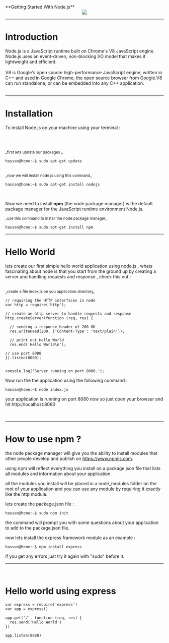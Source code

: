 <div id="node">
**Getting Started With Node.js**
<center><img src="https://nodejs.org/static/images/logos/nodejs-new-white-pantone.png"/></center>
<hr/>
<h1>Introduction</h1>
Node.js is a JavaScript runtime built on Chrome's V8 JavaScript engine. Node.js uses an event-driven, non-blocking I/O model that makes it lightweight and efficient. 
<br/><br/>
V8 is Google's open source high-performance JavaScript engine, written in C++ and used in Google Chrome, the open source browser from Google.V8 can run standalone, or can be embedded into any C++ application.
<br/><br/>
<hr/>
<h1>Installation</h1>

To install Node.js on your machine using your terminal :

<br/><br/>
<div style="font-size:12px">_first lets update our packages _</div>

```
hassan@home:~$ sudo apt-get update
```
<br/>
<div style="font-size:12px">_now we will install node.js using this command_</div>


```
hassan@home:~$ sudo apt-get install nodejs

```

<br/>


Now we need to install **npm** (the node package manager) is the default package manager for the JavaScript runtime environment Node.js.

<div style="font-size:12px">_use this command to install the node package manager_</div>

```
hassan@home:~$ sudo apt-get install npm

```

<hr/>
<h1>Hello World</h1>

lets create our first simple hello world application using node.js , whats fascinating about node is that you start from the ground up by creating a server and handling requests and response , check this out :

<br/>
<div style="font-size:12px">_create a file index.js on you application directory_</div>

```
// requiring the HTTP interfaces in node
var http = require('http');

// create an http server to handle requests and response
http.createServer(function (req, res) {

  // sending a response header of 200 OK
  res.writeHead(200, {'Content-Type': 'text/plain'});

  // print out Hello World
  res.end('Hello World\n');

// use port 8080
}).listen(8080);


console.log('Server running on port 8080.');
```

Now run the the application using the following command :

```
hassan@home:~$ node index.js
```

your application is running on port 8080 now so just open your browser and hit http://localhost:8080

<br/>
<hr/>
<h1>How to use npm ? </h1>

the node package manager will give you the ability to install modules that other people develop and publish on https://www.npmjs.com.

using npm will reflect everything you install on a package.json file that lists all modules and information about your application.

all the modules you install will be placed in a node_modules folder on the root of your application and you can use any module by requiring it exactly like the http module.

lets create the package.json file :

 ```
hassan@home:~$ sudo npm init 

```

the command will prompt you with some questions about your application to add to the package.json file.

now lets install the express framework module as an example :

 ```
hassan@home:~$ npm install express

```

if you get any errors just try it again with "sudo" before it.


<hr/>
<br/>
<h1>Hello world using express</h1>

```
var express = require('express')
var app = express()
 
app.get('/', function (req, res) {
  res.send('Hello World')
})
 
app.listen(8080)
```

</div>